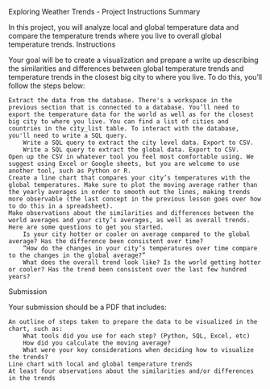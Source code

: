 Exploring Weather Trends - Project Instructions
Summary

In this project, you will analyze local and global temperature data and compare the temperature trends where you live to overall global temperature trends.
Instructions

Your goal will be to create a visualization and prepare a write up describing the similarities and differences between global temperature trends and temperature trends in the closest big city to where you live. To do this, you’ll follow the steps below:

    Extract the data from the database. There's a workspace in the previous section that is connected to a database. You’ll need to export the temperature data for the world as well as for the closest big city to where you live. You can find a list of cities and countries in the city_list table. To interact with the database, you'll need to write a SQL query.
        Write a SQL query to extract the city level data. Export to CSV.
        Write a SQL query to extract the global data. Export to CSV.
    Open up the CSV in whatever tool you feel most comfortable using. We suggest using Excel or Google sheets, but you are welcome to use another tool, such as Python or R.
    Create a line chart that compares your city’s temperatures with the global temperatures. Make sure to plot the moving average rather than the yearly averages in order to smooth out the lines, making trends more observable (the last concept in the previous lesson goes over how to do this in a spreadsheet).
    Make observations about the similarities and differences between the world averages and your city’s averages, as well as overall trends. Here are some questions to get you started.
        Is your city hotter or cooler on average compared to the global average? Has the difference been consistent over time?
        “How do the changes in your city’s temperatures over time compare to the changes in the global average?”
        What does the overall trend look like? Is the world getting hotter or cooler? Has the trend been consistent over the last few hundred years?

Submission

Your submission should be a PDF that includes:

    An outline of steps taken to prepare the data to be visualized in the chart, such as:
        What tools did you use for each step? (Python, SQL, Excel, etc)
        How did you calculate the moving average?
        What were your key considerations when deciding how to visualize the trends?
    Line chart with local and global temperature trends
    At least four observations about the similarities and/or differences in the trends
